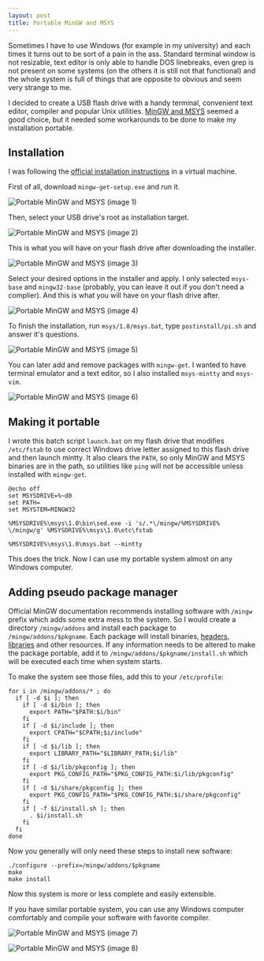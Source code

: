 ```yaml
---
layout: post
title: Portable MinGW and MSYS
---
```


Sometimes I have to use Windows (for example in my university) and each times it turns out to be sort of a pain in the ass. Standard terminal window is not resizable, text editor is only able to handle DOS linebreaks, even grep is not present on some systems (on the others it is still not that functional) and the whole system is full of things that are opposite to obvious and seem very strange to me.

I decided to create a USB flash drive with a handy terminal, convenient text editor, compiler and popular Unix utilities. [MinGW and MSYS](http://www.mingw.org/) seemed a good choice, but it needed some workarounds to be done to make my installation portable.

## Installation

I was following the [official installation instructions](http://www.mingw.org/wiki/getting_started) in a virtual machine.

First of all, download `mingw-get-setup.exe` and run it.

![Portable MinGW and MSYS (image 1)](/images/mingw-portable-1.png)

Then, select your USB drive's root as installation target.

![Portable MinGW and MSYS (image 2)](/images/mingw-portable-2.png)

This is what you will have on your flash drive after downloading the installer.

![Portable MinGW and MSYS (image 3)](/images/mingw-portable-3.png)

Select your desired options in the installer and apply. I only selected `msys-base` and `mingw32-base` (probably, you can leave it out if you don't need a complier). And this is what you will have on your flash drive after.

![Portable MinGW and MSYS (image 4)](/images/mingw-portable-4.png)

To finish the installation, run `msys/1.0/msys.bat`, type `postinstall/pi.sh` and answer it's questions.

![Portable MinGW and MSYS (image 5)](/images/mingw-portable-5.png)

You can later add and remove packages with `mingw-get`. I wanted to have terminal emulator and a text editor, so I also installed `msys-mintty` and `msys-vim`.

![Portable MinGW and MSYS (image 6)](/images/mingw-portable-6.png)

## Making it portable

I wrote this batch script `launch.bat` on my flash drive that modifies `/etc/fstab` to use correct Windows drive letter assigned to this flash drive and then launch mintty. It also clears the `PATH`, so only MinGW and MSYS binaries are in the path, so utilities like `ping` will not be accessible unless installed with `mingw-get`.

```batch
@echo off
set MSYSDRIVE=%~d0
set PATH=
set MSYSTEM=MINGW32

%MSYSDRIVE%\msys\1.0\bin\sed.exe -i 's/.*\/mingw/%MSYSDRIVE% \/mingw/g' %MSYSDRIVE%\msys\1.0\etc\fstab

%MSYSDRIVE%\msys\1.0\msys.bat --mintty
```

This does the trick. Now I can use my portable system almost on any Windows computer.

## Adding pseudo package manager

Official MinGW documentation recommends installing software with `/mingw` prefix which adds some extra mess to the system. So I would create a directory `/mingw/addons` and install each package to `/mingw/addons/$pkgname`. Each package will install binaries, [headers](http://www.mingw.org/wiki/includepathhowto), [libraries](http://www.mingw.org/wiki/HOWTO_Specify_the_Location_of_Libraries_for_use_with_MinGW) and other resources. If any information needs to be altered to make the package portable, add it to `/mingw/addons/$pkgname/install.sh` which will be executed each time when system starts.

To make the system see those files, add this to your `/etc/profile`:

```shell
for i in /mingw/addons/* ; do
  if [ -d $i ]; then
    if [ -d $i/bin ]; then
      export PATH="$PATH:$i/bin"
    fi
    if [ -d $i/include ]; then
      export CPATH="$CPATH;$i/include"
    fi
    if [ -d $i/lib ]; then
      export LIBRARY_PATH="$LIBRARY_PATH;$i/lib"
    fi
    if [ -d $i/lib/pkgconfig ]; then
      export PKG_CONFIG_PATH="$PKG_CONFIG_PATH:$i/lib/pkgconfig"
    fi
    if [ -d $i/share/pkgconfig ]; then
      export PKG_CONFIG_PATH="$PKG_CONFIG_PATH:$i/share/pkgconfig"
    fi
    if [ -f $i/install.sh ]; then
      . $i/install.sh
    fi
  fi
done
```

Now you generally will only need these steps to install new software:

```shell
./configure --prefix=/mingw/addons/$pkgname
make
make install
```

Now this system is more or less complete and easily extensible.

If you have similar portable system, you can use any Windows computer comfortably and compile your software with favorite compiler.

![Portable MinGW and MSYS (image 7)](/images/mingw-portable-7.png)

![Portable MinGW and MSYS (image 8)](/images/mingw-portable-8.png)

